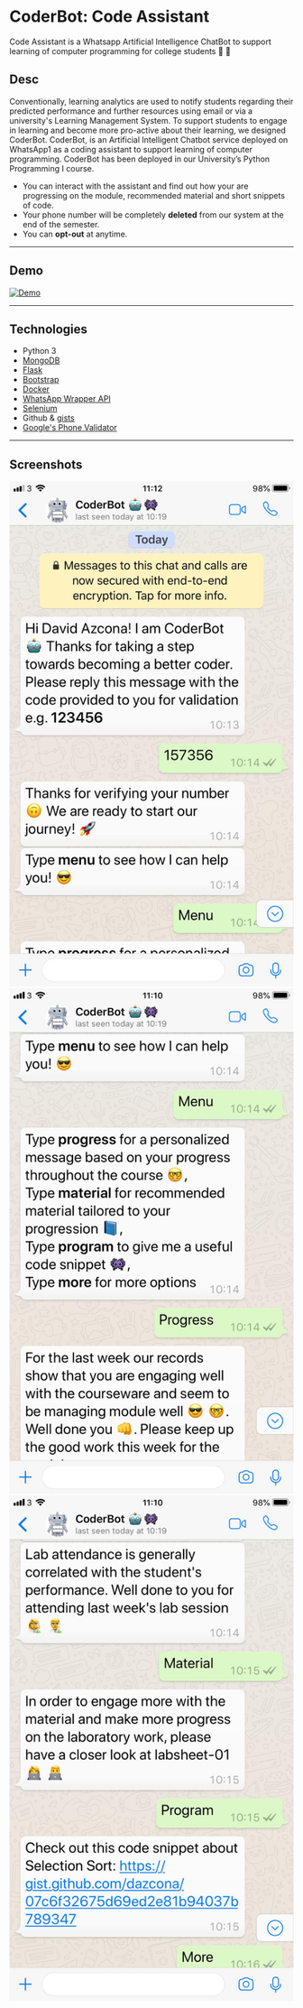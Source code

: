# CoderBot: Code Assistant

Code Assistant is a Whatsapp Artificial Intelligence ChatBot to support learning of computer programming for college students 🤖 👾 

## Desc

Conventionally, learning analytics are used to notify students regarding their predicted performance and further resources using email or via a university's Learning Management System. To support students to engage in learning and become more pro-active about their learning, we designed CoderBot. CoderBot, is an Artificial Intelligent Chatbot service deployed on WhatsApp1 as a coding assistant to support learning of computer programming. CoderBot has been deployed in our University’s Python Programming I course.

* You can interact with the assistant and find out how your are progressing on the module, recommended material and short snippets of code.
* Your phone number will be completely **deleted** from our system at the end of the semester.
* You can **opt-out** at anytime.

---

## Demo

[![Demo](https://img.youtube.com/vi/9HSLwvVzN8E/0.jpg)](https://www.youtube.com/watch?v=9HSLwvVzN8E)

---

## Technologies

* Python 3
* [MongoDB](https://www.mongodb.com/)
* [Flask](http://flask.pocoo.org/)
* [Bootstrap](https://getbootstrap.com/)
* [Docker](https://www.docker.com/)
* [WhatsApp Wrapper API](https://github.com/mukulhase/WebWhatsapp-Wrapper)
* [Selenium](https://www.seleniumhq.org/)
* Github & [gists](https://gist.github.com/dazcona)
* [Google's Phone Validator](https://pypi.org/project/phonenumbers/)

---

## Screenshots

![alt-text-1](img/coderbot1.jpeg "Validation") 
![alt-text-2](img/coderbot2.jpeg "Progress") 
![alt-text-3](img/coderbot3.jpeg "Code Snippets")
